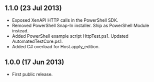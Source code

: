 1.1.0 (23 Jul 2013)
-------------------

* Exposed XenAPI HTTP calls in the PowerShell SDK.
* Removed PowerShell Snap-In installer. Ship as PowerShell Module instead.
* Added PowerShell example script HttpTest.ps1. Updated AutomatedTestCore.ps1.
* Added C# overload for Host.apply_edition.

1.0.0 (17 Jun 2013)
-------------------

* First public release.

